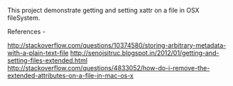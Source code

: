 This project demonstrate getting and setting xattr on a file in OSX fileSystem.

References -

http://stackoverflow.com/questions/10374580/storing-arbitrary-metadata-with-a-plain-text-file
http://senojsitruc.blogspot.in/2012/01/getting-and-setting-files-extended.html
http://stackoverflow.com/questions/4833052/how-do-i-remove-the-extended-attributes-on-a-file-in-mac-os-x
